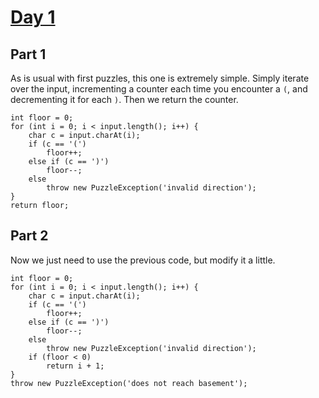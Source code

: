 # [Day 1](https://adventofcode.com/2015/day/1)

## Part 1

As is usual with first puzzles, this one is extremely simple. Simply iterate over the input, incrementing a counter each time you encounter a `(`, and decrementing it for each `)`. Then we return the counter.

    int floor = 0;
    for (int i = 0; i < input.length(); i++) {
        char c = input.charAt(i);
        if (c == '(')
            floor++;
        else if (c == ')')
            floor--;
        else
            throw new PuzzleException('invalid direction');
    }
    return floor;

## Part 2

Now we just need to use the previous code, but modify it a little.

    int floor = 0;
    for (int i = 0; i < input.length(); i++) {
        char c = input.charAt(i);
        if (c == '(')
            floor++;
        else if (c == ')')
            floor--;
        else
            throw new PuzzleException('invalid direction');
        if (floor < 0)
            return i + 1;
    }
    throw new PuzzleException('does not reach basement');
